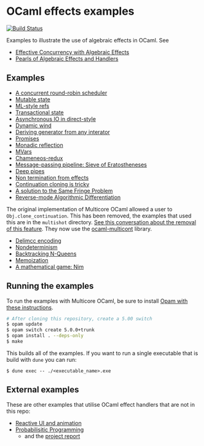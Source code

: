 # OCaml effects examples

[![Build Status](https://travis-ci.org/ocaml-multicore/effects-examples.svg?branch=master)](https://travis-ci.org/ocaml-multicore/effects-examples)    

Examples to illustrate the use of algebraic effects in OCaml. See
* [Effective Concurrency with Algebraic Effects](http://kcsrk.info/ocaml/multicore/2015/05/20/effects-multicore/)
* [Pearls of Algebraic Effects and Handlers](http://kcsrk.info/ocaml/multicore/effects/2015/05/27/more-effects/)

## Examples

* [A concurrent round-robin scheduler](https://github.com/ocaml-multicore/effects-examples/blob/master/sched.ml)
* [Mutable state](https://github.com/ocaml-multicore/effects-examples/blob/master/state.ml)
* [ML-style refs](https://github.com/ocaml-multicore/effects-examples/blob/master/ref.ml)
* [Transactional state](https://github.com/ocaml-multicore/effects-examples/blob/master/transaction.ml)
* [Asynchronous IO in direct-style](https://github.com/ocaml-multicore/effects-examples/blob/master/aio)
* [Dynamic wind](https://github.com/ocaml-multicore/effects-examples/blob/master/dyn_wind.ml)
* [Deriving generator from any interator](https://github.com/ocaml-multicore/effects-examples/blob/master/generator.ml)
* [Promises](https://github.com/ocaml-multicore/effects-examples/blob/master/promises.ml)
* [Monadic reflection](https://github.com/ocaml-multicore/effects-examples/blob/master/reify_reflect.ml)
* [MVars](https://github.com/ocaml-multicore/effects-examples/blob/master/mvar/MVar.ml)
* [Chameneos-redux](https://github.com/ocaml-multicore/effects-examples/blob/master/mvar/chameneos.ml)
* [Message-passing pipeline: Sieve of Eratostheneses](https://github.com/ocaml-multicore/effects-examples/blob/master/eratosthenes.ml)
* [Deep pipes](https://github.com/ocaml-multicore/effects-examples/blob/master/pipes.ml)
* [Non termination from effects](https://github.com/ocaml-multicore/effects-examples/blob/master/loop.ml)
* [Continuation cloning is tricky](https://github.com/ocaml-multicore/effects-examples/blob/master/clone_is_tricky.ml)
* [A solution to the Same Fringe Problem](https://github.com/ocaml-multicore/effects-examples/blob/master/fringe.ml)
* [Reverse-mode Algorithmic Differentiation](https://github.com/ocaml-multicore/effects-examples/blob/master/algorithmic_differentiation.ml)

The original implementation of Multicore OCaml allowed a user to `Obj.clone_continuation`. This has been removed, the examples that used this are in the `multishot` directory. [See this conversation about the removal of this feature](https://discuss.ocaml.org/t/multi-shot-continuations-gone-forever/9072). They now use the [ocaml-multicont](https://github.com/dhil/ocaml-multicont) library.

* [Delimcc encoding](https://github.com/ocaml-multicore/effects-examples/blob/master/multishot/delimcc.ml)
* [Nondeterminism](https://github.com/ocaml-multicore/effects-examples/blob/master/multishot/nondeterminism.ml)
* [Backtracking N-Queens](https://github.com/ocaml-multicore/effects-examples/blob/master/multishot/queens.ml)
* [Memoization](https://github.com/ocaml-multicore/effects-examples/blob/master/multishot/memo.ml)
* [A mathematical game: Nim](https://github.com/ocaml-multicore/effects-examples/blob/master/multishot/nim.ml)

## Running the examples

To run the examples with Multicore OCaml, be sure to install [Opam with these instructions](https://opam.ocaml.org/doc/Install.html).

```bash
# After cloning this repository, create a 5.00 switch
$ opam update
$ opam switch create 5.0.0+trunk
$ opam install . --deps-only
$ make
```

This builds all of the examples. If you want to run a single executable that is build with `dune` you can run:

```
$ dune exec -- ./<executable_name>.exe
```

## External examples

These are other examples that utilise OCaml effect handlers that are not in this repo:

* [Reactive UI and animation](https://gopiandcode.uk/logs/log-bye-bye-monads-algebraic-effects.html)
* [Probabilisitic Programming](https://github.com/Arnhav-Datar/EffPPL)
  + and the [project report](https://github.com/Arnhav-Datar/EffPPL/blob/main/reports/final_report/EffPPL_Report.pdf)
